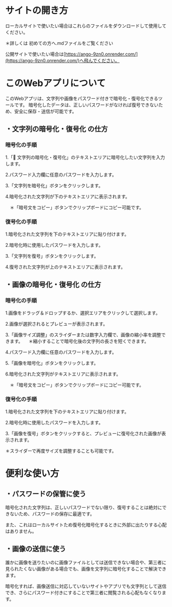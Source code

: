 # サイトの開き方
ローカルサイトで使いたい場合はこれらのファイルをダウンロードして使用してください。

＊詳しくは 初めての方へ.mdファイルをご覧ください

公開サイトで使いたい場合は[https://ango-9zn0.onrender.com/](https://ango-9zn0.onrender.com/)へ飛んでください。

# このWebアプリについて

このWebアプリは、文字列や画像をパスワード付きで暗号化・復号化できるツールです。
暗号化したデータは、正しいパスワードがなければ復号できないため、安全に保存・送信が可能です。

## ・文字列の暗号化・復号化 の仕方
### 暗号化の手順

1.「🔐 文字列の暗号化・復号化」のテキストエリアに暗号化したい文字列を入力します。

2.パスワード入力欄に任意のパスワードを入力します。

3.「文字列を暗号化」ボタンをクリックします。

4.暗号化された文字列が下のテキストエリアに表示されます。

　＊「暗号文をコピー」ボタンでクリップボードにコピー可能です。

### 復号化の手順

1.暗号化された文字列を下のテキストエリアに貼り付けます。

2.暗号化時に使用したパスワードを入力します。

3.「文字列を復号」ボタンをクリックします。

4.復号された文字列が上のテキストエリアに表示されます。

## ・画像の暗号化・復号化 の仕方
### 暗号化の手順

1.画像をドラッグ＆ドロップするか、選択エリアをクリックして選択します。

2.画像が選択されるとプレビューが表示されます。

3.「画像サイズ調整」のスライダーまたは数字入力欄で、画像の縮小率を調整できます。
　＊縮小することで暗号化後の文字列の長さを短くできます。

4.パスワード入力欄に任意のパスワードを入力します。

5.「画像を暗号化」ボタンをクリックします。

6.暗号化された文字列がテキストエリアに表示されます。

　＊「暗号文をコピー」ボタンでクリップボードにコピー可能です。

### 復号化の手順
1.暗号化された文字列を下のテキストエリアに貼り付けます。

2.暗号化時に使用したパスワードを入力します。

3.「画像を復号」ボタンをクリックすると、プレビューに復号化された画像が表示されます。

 ＊スライダーで再度サイズを調整することも可能です。

# 便利な使い方
## ・パスワードの保管に使う

暗号化された文字列は、正しいパスワードでない限り、復号することは絶対にできないため、パスワードの保存に最適です。

また、これはローカルサイトため復号化暗号化するときに外部に出たりする心配はありません。

## ・画像の送信に使う
誰かに画像を送りたいのに画像ファイルとしては送信できない場合や、第三者に見られたくない画像がある場合でも、画像を文字列に暗号化することで解決できます。

暗号化すれば、画像送信に対応していないサイトやアプリでも文字列として送信でき、さらにパスワード付きにすることで第三者に閲覧される心配もなくなります。


